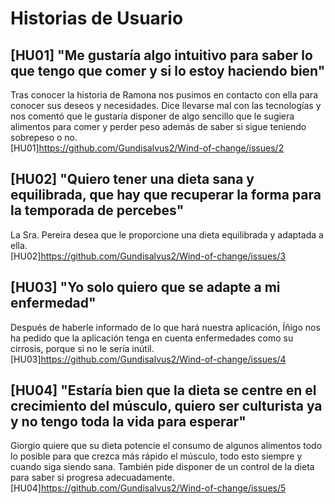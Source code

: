 # Historias de Usuario

## [HU01] "Me gustaría algo intuitivo para saber lo que tengo que comer y si lo estoy haciendo bien"
Tras conocer la historia de Ramona nos pusimos en contacto con ella para conocer sus deseos y necesidades. Dice llevarse mal con las tecnologías y nos comentó que le gustaría disponer de algo sencillo que le sugiera alimentos para comer y perder peso además de saber si sigue teniendo sobrepeso o no.<br/>
[HU01]https://github.com/Gundisalvus2/Wind-of-change/issues/2

## [HU02] "Quiero tener una dieta sana y equilibrada, que hay que recuperar la forma para la temporada de percebes"
La Sra. Pereira desea que le proporcione una dieta equilibrada y adaptada a ella.<br/>
[HU02]https://github.com/Gundisalvus2/Wind-of-change/issues/3

## [HU03] "Yo solo quiero que se adapte a mi enfermedad"
Después de haberle informado de lo que hará nuestra aplicación, Íñigo nos ha pedido que la aplicación tenga en cuenta enfermedades como su cirrosis, porque si no le sería inútil.<br/>
[HU03]https://github.com/Gundisalvus2/Wind-of-change/issues/4

## [HU04] "Estaría bien que la dieta se centre en el crecimiento del músculo, quiero ser culturista ya y no tengo toda la vida para esperar"
Giorgio quiere que su dieta potencie el consumo de algunos alimentos todo lo posible para que crezca más rápido el músculo, todo esto siempre y cuando siga siendo sana. También pide disponer de un control de la dieta para saber si progresa adecuadamente.<br/>
[HU04]https://github.com/Gundisalvus2/Wind-of-change/issues/5
